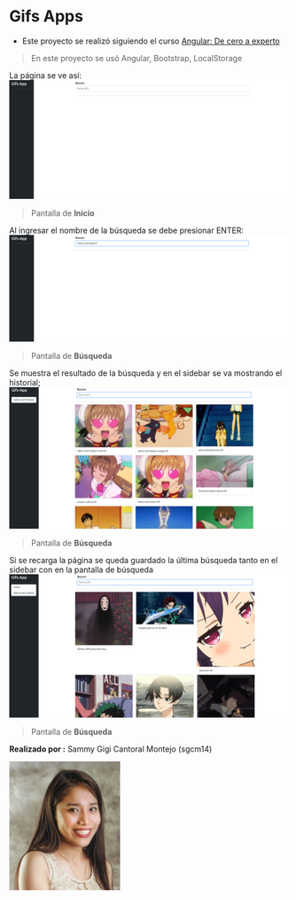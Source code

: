 Gifs Apps
=============
- Este proyecto se realizó siguiendo el curso [Angular: De cero a experto](https://www.udemy.com/course/angular-fernando-herrera/# "Angular: De cero a experto") 
> En este proyecto se usó Angular, Bootstrap, LocalStorage

La página se ve así:
![](https://raw.githubusercontent.com/sgcm14/gifs-app/master/doc/GifsApp1.png)
> Pantalla de **Inicio**

Al ingresar el nombre de la búsqueda se debe presionar ENTER:
![](https://raw.githubusercontent.com/sgcm14/gifs-app/master/doc/GifsApp2.png)
> Pantalla de **Búsqueda**

Se muestra el resultado de la búsqueda y en el sidebar se va mostrando el historial;
![](https://raw.githubusercontent.com/sgcm14/gifs-app/master/doc/GifsApp3.png)
> Pantalla de **Búsqueda**

Si se recarga la página se queda guardado la última búsqueda tanto en el sidebar con en la pantalla de búsqueda
![](https://raw.githubusercontent.com/sgcm14/gifs-app/master/doc/GifsApp4.png)
> Pantalla de **Búsqueda**


**Realizado por :** Sammy Gigi Cantoral Montejo (sgcm14)

<img src ="https://raw.githubusercontent.com/sgcm14/sgcm14/main/sammy.jpg" width="200">
